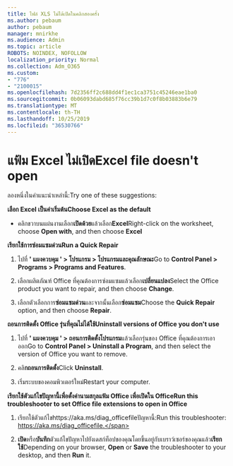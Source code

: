 ```yaml
---
title: ไฟล์ XLS ไม่ได้เปิดในคลิกสองครั้ง
ms.author: pebaum
author: pebaum
manager: mnirkhe
ms.audience: Admin
ms.topic: article
ROBOTS: NOINDEX, NOFOLLOW
localization_priority: Normal
ms.collection: Adm_O365
ms.custom:
- "776"
- "2100015"
ms.openlocfilehash: 7d2356ff2c688dd4f1ec1ca3751c45246eae1ba0
ms.sourcegitcommit: 0b06093dabd685f76cc39b1d7c0f8b03883b6e79
ms.translationtype: MT
ms.contentlocale: th-TH
ms.lasthandoff: 10/25/2019
ms.locfileid: "36530766"
---
```

# <a name="excel-file-doesnt-open"></a><span data-ttu-id="62215-102">แฟ้ม Excel ไม่เปิด</span><span class="sxs-lookup"><span data-stu-id="62215-102">Excel file doesn't open</span></span>

<span data-ttu-id="62215-103">ลองหนึ่งในคำแนะนำเหล่านี้:</span><span class="sxs-lookup"><span data-stu-id="62215-103">Try one of these suggestions:</span></span>

<span data-ttu-id="62215-104">**เลือก Excel เป็นค่าเริ่มต้น**</span><span class="sxs-lookup"><span data-stu-id="62215-104">**Choose Excel as the default**</span></span>

* <span data-ttu-id="62215-105">คลิกขวาบนแผ่นงานเลือก**เปิดด้วย**แล้วเลือก**Excel**</span><span class="sxs-lookup"><span data-stu-id="62215-105">Right-click on the worksheet, choose **Open with**, and then choose **Excel**</span></span>

<span data-ttu-id="62215-106">**เรียกใช้การซ่อมแซมด่วน**</span><span class="sxs-lookup"><span data-stu-id="62215-106">**Run a Quick Repair**</span></span>

1. <span data-ttu-id="62215-107">ไปที่ **' แผงควบคุม ' > โปรแกรม > โปรแกรมและคุณลักษณะ**</span><span class="sxs-lookup"><span data-stu-id="62215-107">Go to **Control Panel > Programs > Programs and Features**.</span></span>

2. <span data-ttu-id="62215-108">เลือกผลิตภัณฑ์ Office ที่คุณต้องการซ่อมแซมแล้วเลือก**เปลี่ยนแปลง**</span><span class="sxs-lookup"><span data-stu-id="62215-108">Select the Office product you want to repair, and then choose **Change**.</span></span>

3. <span data-ttu-id="62215-109">เลือกตัวเลือกการ**ซ่อมแซมด่วน**และจากนั้นเลือก**ซ่อมแซม**</span><span class="sxs-lookup"><span data-stu-id="62215-109">Choose the **Quick Repair** option, and then choose **Repair**.</span></span>

<span data-ttu-id="62215-110">**ถอนการติดตั้ง Office รุ่นที่คุณไม่ได้ใช้**</span><span class="sxs-lookup"><span data-stu-id="62215-110">**Uninstall versions of Office you don't use**</span></span>

1. <span data-ttu-id="62215-111">ไปที่ **' แผงควบคุม ' > ถอนการติดตั้งโปรแกรม**แล้วเลือกรุ่นของ Office ที่คุณต้องการเอาออก</span><span class="sxs-lookup"><span data-stu-id="62215-111">Go to **Control Panel > Uninstall a Program**, and then select the version of Office you want to remove.</span></span>

2. <span data-ttu-id="62215-112">คลิ**กถอนการติดตั้ง**</span><span class="sxs-lookup"><span data-stu-id="62215-112">Click **Uninstall**.</span></span>

3. <span data-ttu-id="62215-113">เริ่มระบบของคอมพิวเตอร์ใหม่</span><span class="sxs-lookup"><span data-stu-id="62215-113">Restart your computer.</span></span>

<span data-ttu-id="62215-114">**เรียกใช้ตัวแก้ไขปัญหานี้เพื่อตั้งค่านามสกุลแฟ้ม Office เพื่อเปิดใน Office**</span><span class="sxs-lookup"><span data-stu-id="62215-114">**Run this troubleshooter to set Office file extensions to open in Office**</span></span>

1. <span data-ttu-id="62215-115">เรียกใช้ตัวแก้ไขhttps://aka.ms/diag_officefileปัญหานี้:</span><span class="sxs-lookup"><span data-stu-id="62215-115">Run this troubleshooter: https://aka.ms/diag_officefile.</span></span>

2. <span data-ttu-id="62215-116">**เปิด**หรือ**บันทึก**ตัวแก้ไขปัญหาไปยังเดสก์ท็อปของคุณโดยขึ้นอยู่กับเบราว์เซอร์ของคุณแล้ว**เรียกใช้**</span><span class="sxs-lookup"><span data-stu-id="62215-116">Depending on your browser, **Open** or **Save** the troubleshooter to your desktop, and then **Run** it.</span></span>
